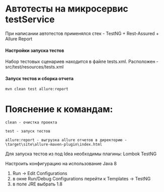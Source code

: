# Автотесты на микросервис testService

При написании автотестов применялся стек - TestNG + Rest-Assured + Allure Report

#### Настройки запуска тестов
Набор тестовых сценариев находится в файле tests.xml. Расположен - src/test/resources/tests.xml  

#### Запуск тестов и сборка отчета

```
mvn clean test allure:report
```

Пояснение к командам:
=========================

```mvn
clean - очистка проекта
```

```mvn
test - запуск тестов
```

```mvn
allure:report - выгрузка allure отчетов в директорию - \target\site\allure-maven-plugin\index.html 
```

Для запуска тестов из под Idea необходимы плагины:
Lombok
TestNG

Настроить конфигурацию на использование Java 8
 1. Run -> Edit Configurations
 2. в окне Run/Debug  Configurations перейти к Templates -> TestNG
 3. в поле JRE выбрать 1.8
 
 